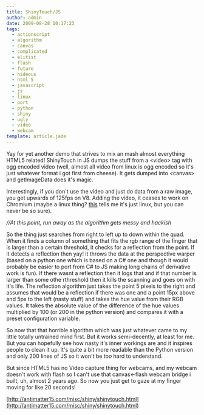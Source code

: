 ```yaml
---
title: ShinyTouch/JS
author: admin
date: 2009-08-28 10:17:23
tags: 
  - actionscript
  - algorithm
  - canvas
  - complicated
  - elitist
  - flash
  - future
  - hideous
  - html 5
  - javascript
  - js
  - linux
  - port
  - python
  - shiny
  - ugly
  - video
  - webcam
template: article.jade
---
```


Yay for yet another demo that strives to mix an mash almost everything HTML5 related! ShinyTouch in JS dumps the stuff from a &lt;video&gt; tag with ogg encoded video (well, almost all video from linux is ogg encoded so it's just whatever format i got first from cheese). It gets dumped into &lt;canvas&gt; and getImageData does it's magic.

Interestingly, if you don't use the video and just do data from a raw image, you get upwards of 125fps on V8\. Adding the video, it ceases to work on Chromium (maybe a linux thing? [this](http://code.google.com/p/chromium/issues/detail?id=16225) tells me it's just linux, but you can never be so sure).

_//At this point, run away as the algorithm gets messy and hackish_

So the thing just searches from right to left up to down within the quad. When it finds a column of something that fits the rgb range of the finger that is larger than a certain threshold, it checks for a reflection from the point. If it detects a reflection then yay! it throws the data at the perspective warper (based on a python one which is based on a C# one and though it would probably be easier to port from C# to JS making long chains of derivative work is fun). If there wasnt a reflection then it logs that and if that number is larger than some othe rthreshold then it kills the scanning and goes on with it's life. The reflection algorithm just takes the point 5 pixels to the right and assumes that would be a reflection if there was one and a point 15px above and 5px to the left (nasty stuff) and takes the hue value from their RGB values. It takes the absolute value of the difference of the hue values multiplied by 100 (or 200 in the python version) and compares it with a preset configuration variable.

So now that that horrible algorithm which was just whatever came to my little totally untrained mind first. But it works semi-decently, at least for me. But you can hopefully see how nasty it's inner workings are and it inspires people to clean it up. It's quite a bit more readable than the Python version and only 200 lines of JS so it won't be _too_ hard to understand.

But since HTML5 has no Video capture thing for webcams, and my webcam doesn't work with flash so I can't use that canvas&lt;-flash webcam bridge i built, uh, almost 2 years ago. So now you just get to gaze at my finger moving for like 20 seconds!

[http://antimatter15.com/misc/shiny/shinytouch.html](http://antimatter15.com/misc/shiny/shinytouch.html)
